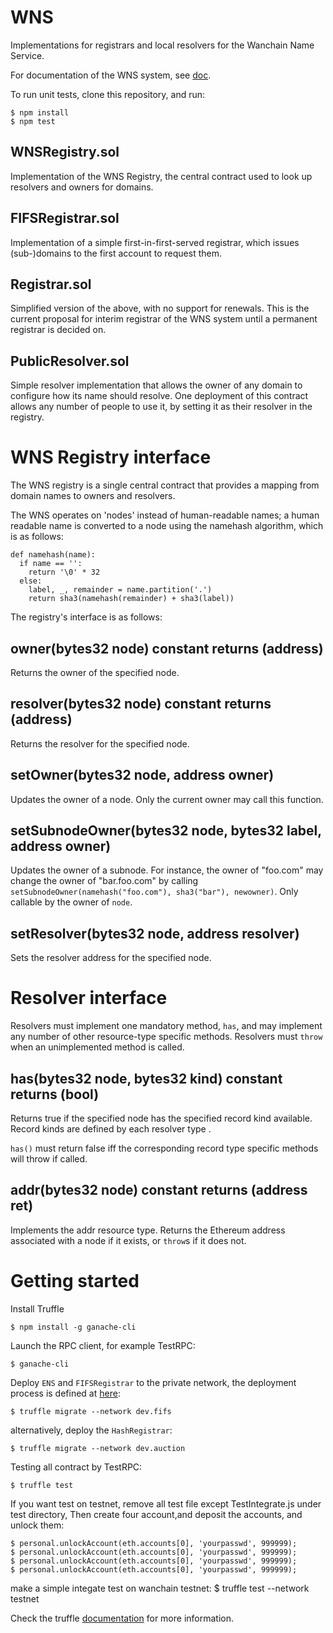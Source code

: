 # WNS


Implementations for registrars and local resolvers for the Wanchain Name Service.

For documentation of the WNS system, see [doc](https://github.com/wanchain/wns/tree/master/doc).

To run unit tests, clone this repository, and run:

    $ npm install
    $ npm test

## WNSRegistry.sol
Implementation of the WNS Registry, the central contract used to look up resolvers and owners for domains.

## FIFSRegistrar.sol
Implementation of a simple first-in-first-served registrar, which issues (sub-)domains to the first account to request them.

## Registrar.sol
Simplified version of the above, with no support for renewals. This is the current proposal for interim registrar of the WNS system until a permanent registrar is decided on.

## PublicResolver.sol
Simple resolver implementation that allows the owner of any domain to configure how its name should resolve. One deployment of this contract allows any number of people to use it, by setting it as their resolver in the registry.

# WNS Registry interface

The WNS registry is a single central contract that provides a mapping from domain names to owners and resolvers.

The WNS operates on 'nodes' instead of human-readable names; a human readable name is converted to a node using the namehash algorithm, which is as follows:

	def namehash(name):
	  if name == '':
	    return '\0' * 32
	  else:
	    label, _, remainder = name.partition('.')
	    return sha3(namehash(remainder) + sha3(label))

The registry's interface is as follows:

## owner(bytes32 node) constant returns (address)
Returns the owner of the specified node.

## resolver(bytes32 node) constant returns (address)
Returns the resolver for the specified node.

## setOwner(bytes32 node, address owner)
Updates the owner of a node. Only the current owner may call this function.

## setSubnodeOwner(bytes32 node, bytes32 label, address owner)
Updates the owner of a subnode. For instance, the owner of "foo.com" may change the owner of "bar.foo.com" by calling `setSubnodeOwner(namehash("foo.com"), sha3("bar"), newowner)`. Only callable by the owner of `node`.

## setResolver(bytes32 node, address resolver)
Sets the resolver address for the specified node.

# Resolver interface

Resolvers must implement one mandatory method, `has`, and may implement any number of other resource-type specific methods. Resolvers must `throw` when an unimplemented method is called.

## has(bytes32 node, bytes32 kind) constant returns (bool)

Returns true if the specified node has the specified record kind available. Record kinds are defined by each resolver type .

`has()` must return false iff the corresponding record type specific methods will throw if called.

## addr(bytes32 node) constant returns (address ret)

Implements the addr resource type. Returns the Ethereum address associated with a node if it exists, or `throw`s if it does not.


# Getting started
Install Truffle

	$ npm install -g ganache-cli

Launch the RPC client, for example TestRPC:

	$ ganache-cli

Deploy `ENS` and `FIFSRegistrar` to the private network, the deployment process is defined at [here](migrations/2_deploy_contracts.js):

	$ truffle migrate --network dev.fifs

alternatively, deploy the `HashRegistrar`:

	$ truffle migrate --network dev.auction

Testing all contract by TestRPC:

    $ truffle test

If you want test on testnet, remove all test file except TestIntegrate.js under test directory,
Then create four account,and deposit the accounts, and unlock them:

    $ personal.unlockAccount(eth.accounts[0], 'yourpasswd', 999999);
    $ personal.unlockAccount(eth.accounts[0], 'yourpasswd', 999999);
    $ personal.unlockAccount(eth.accounts[0], 'yourpasswd', 999999);
    $ personal.unlockAccount(eth.accounts[0], 'yourpasswd', 999999);

make a simple integate test on wanchain testnet:
    $ truffle test --network testnet

Check the truffle [documentation](http://truffleframework.com/docs/) for more information.
